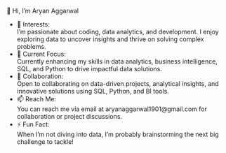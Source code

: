 👋 Hi, I’m Aryan Aggarwal <br/>
<ul>
<li>
👀 Interests:<br/>
I’m passionate about coding, data analytics, and development. I enjoy exploring data to uncover insights and thrive on solving complex problems.<br/>
</li>

<li>
🌱 Current Focus:<br/>
Currently enhancing my skills in data analytics, business intelligence, SQL, and Python to drive impactful data solutions.<br/>
</li>

<li>
💼 Collaboration:<br/>
Open to collaborating on data-driven projects, analytical insights, and innovative solutions using SQL, Python, and BI tools.<br/>
</li>

<li>
📫 Reach Me:<br/>
You can reach me via email at aryanaggarwal1901@gmail.com for collaboration or project discussions.<br/>
</li>

<li>
⚡ Fun Fact:<br/>
When I’m not diving into data, I’m probably brainstorming the next big challenge to tackle!</br>
</li>

</ul>


<!---
AryanAggarwal19/AryanAggarwal19 is a ✨ special ✨ repository because its `README.md` (this file) appears on your GitHub profile.
You can click the Preview link to take a look at your changes.
--->
